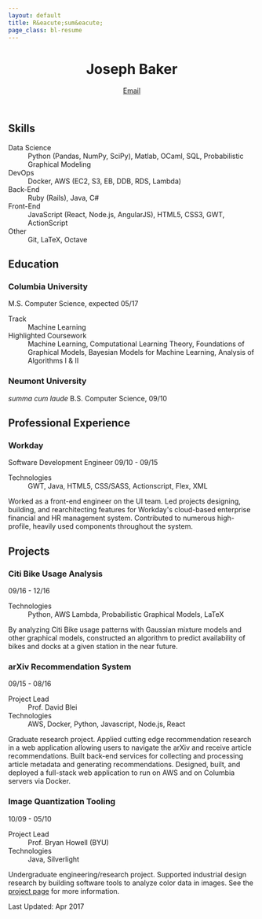 ```yaml
---
layout: default
title: R&eacute;sum&eacute;
page_class: bl-resume
---
```


<header>
  <h1>Joseph Baker</h1>
  <a id="email" class="bl-contact" user="joseph" href="/contact/joseph/josephbaker/net"></a>
  <a class="bl-email" href="/" data-email="MVvjjMGyA2bygrben99wGhJ9VSaY/bTEgenDoXsa8ZrCpwl7OBYYdpn8AnY=">Email</a>
</header>

<h2>Skills</h2>
<section>
<dl class="bl-skills">
	<dt>Data Science</dt>
	<dd>Python (Pandas, NumPy, SciPy), Matlab, OCaml, SQL, Probabilistic Graphical Modeling</dd>
	<dt>DevOps</dt>
	<dd>Docker, AWS (EC2, S3, EB, DDB, RDS, Lambda)</dd>
	<dt>Back-End</dt>
	<dd>Ruby (Rails), Java, C#</dd>
	<dt>Front-End</dt>
	<dd>JavaScript (React, Node.js, AngularJS), HTML5, CSS3, GWT, ActionScript</dd>
	<dt>Other</dt>
	<dd>Git, LaTeX, Octave</dd>
</dl>
</section>

<h2>Education</h2>
<section>
<h3>Columbia University</h3>
<span class="bl-info bl-info-degree">M.S. Computer Science, expected 05/17</span>
<dl>
  <dt>Track</dt>
  <dd>Machine Learning</dd>
  <dt>Highlighted Coursework</dt>
  <dd>Machine Learning, Computational Learning Theory, Foundations of Graphical Models, Bayesian Models for Machine Learning, Analysis of Algorithms I &amp; II</dd>
</dl>
<h3>Neumont University</h3>
<em>summa cum laude</em>
<span class="bl-info bl-info-degree">B.S. Computer Science, 09/10</span>
</section>

<h2>Professional Experience</h2>
<section>
<h3>Workday</h3>
<span>Software Development Engineer</span>
<span class="bl-info bl-info-job_date">09/10 - 09/15</span>
<dl>
  <dt>Technologies</dt>
  <dd>GWT, Java, HTML5, CSS/SASS, Actionscript, Flex, XML</dd>
</dl>
<p>Worked as a front-end engineer on the UI team. Led projects designing, building, and rearchitecting features for Workday&#x27;s cloud-based enterprise financial and HR management system. Contributed to numerous high-profile, heavily used components throughout the system.</p>
</section>

<h2>Projects</h2>
<section>
<h3>Citi Bike Usage Analysis</h3>
<span class="bl-info bl-info-job_date">09/16 - 12/16</span>
<dl>
  <dt>Technologies</dt>
  <dd>Python, AWS Lambda, Probabilistic Graphical Models, LaTeX</dd>
</dl>
<p>By analyzing Citi Bike usage patterns with Gaussian mixture models and other graphical models, constructed an algorithm to predict availability of bikes and docks at a given station in the near future.</p>
<h3>arXiv Recommendation System</h3>
<span class="bl-info bl-info-job_date">09/15 - 08/16</span>
<dl>
  <dt>Project Lead</dt>
  <dd>Prof. David Blei</dd>
  <dt>Technologies</dt>
  <dd>AWS, Docker, Python, Javascript, Node.js, React</dd>
</dl>
<p>Graduate research project. Applied cutting edge recommendation research in a web application allowing users to navigate the arXiv and receive article recommendations. Built back-end services for collecting and processing article metadata and generating recommendations. Designed, built, and deployed a full-stack web application to run on AWS and on Columbia servers via Docker.</p>

<h3>Image Quantization Tooling</h3>
<span class="bl-info bl-info-job_date">10/09 - 05/10</span>
<dl>
  <dt>Project Lead</dt>
  <dd>Prof. Bryan Howell (BYU)</dd>
  <dt>Technologies</dt>
  <dd>Java, Silverlight</dd>
</dl>
<p>Undergraduate engineering/research project. Supported industrial design research by building software tools to analyze color data in images. <span class="bl-web_only">See the <a href="/pages/projects/color_proportion.html">project page</a> for more information.</span></p>
</section>


<footer><date class="bl-info" pubdate="Apr 2017">Last Updated: Apr 2017</date></footer>
